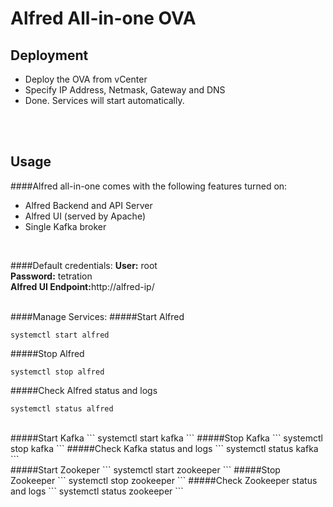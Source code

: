 # Alfred All-in-one OVA	
## Deployment
- Deploy the OVA from vCenter
- Specify IP Address, Netmask, Gateway and DNS
- Done. Services will start automatically.
<br> 
<br>

## Usage

####Alfred all-in-one comes with the following features turned on:<br>
- Alfred Backend and API Server<br>
- Alfred UI (served by Apache)<br>
- Single Kafka broker<br>
<br>

####Default credentials:
<b>User:</b> root<br>
<b>Password:</b> tetration<br>
<b>Alfred UI Endpoint:</b>http://alfred-ip/<br>
<br>

####Manage Services:
#####Start Alfred
```
systemctl start alfred 
```
#####Stop Alfred
```
systemctl stop alfred 
```
#####Check Alfred status and logs
```
systemctl status alfred 
```
<br>
#####Start Kafka
```
systemctl start kafka 
```
#####Stop Kafka
```
systemctl stop kafka 
```
#####Check Kafka status and logs
```
systemctl status kafka 
```
<br>
#####Start Zookeper
```
systemctl start zookeeper 
```
#####Stop Zookeeper
```
systemctl stop zookeeper 
```
#####Check Zookeeper status and logs
```
systemctl status zookeeper 
```
<br>